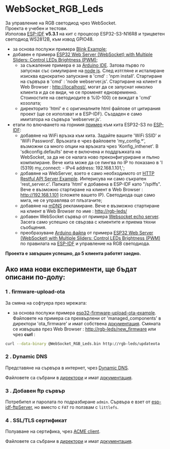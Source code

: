 # WebSocket_RGB_Leds

За управление на RGB светодиод чрез WebSocket.  
Проекта е учебен и тестови.  
Използва [ESP-IDF](https://docs.espressif.com/projects/esp-idf/en/latest/esp32/get-started/index.html) **v5.3.1** на кит с процесор ESP32-S3-N16R8 и трицветен светодиод WS2812B, към извод GPIO48.

- за основа послужи примера [Blink Example](https://github.com/espressif/esp-idf/tree/master/examples/get-started/blink);
- добавен е примера [ESP32 Web Server (WebSocket) with Multiple Sliders: Control LEDs Brightness (PWM)](https://randomnerdtutorials.com/esp32-web-server-websocket-sliders/);
  - за съжаление примера е за [Arduino IDE](https://www.arduino.cc/). Затова първо го запуснах със симулиране на [node js](https://nodejs.org/en/download). След изтгляне и исталиране изисква еднократно запускане в 'cmd' : 'npm install'. Стартиране на сървъра в 'cmd' : 'node webserver.js'. Стартиране на клиент в Web Browser : <http://localhost/>, могат да се запуснат няколко клиента и да се види, че се променят едновременно. Стоиностите на светодиодите в %(0-100) се виждат в 'cmd' козолата;
  - директорито 'html' е с оригиналните html файлове от цитирания проект (ще се използват и в ESP-IDF). Създаден е само имитатора на сървъра 'webserver.js'.
- етапи по влючването на горниия [пример](https://randomnerdtutorials.com/esp32-web-server-websocket-sliders/) към кита ESP32-S3 по [ESP-IDF](https://docs.espressif.com/projects/esp-idf/en/latest/esp32/get-started/index.html):
  - добавяне на WiFi връзка към кита. Задайте вашите 'WiFi SSID' и 'WiFi Password'. Връзката е чрез файловете 'my_config.*', възможни са много опции на връзката чрез 'Konfig_inthenet'. В 'sdkconfig.defaults' вече е включена и поддръжката на WebSocket, за да не се налага ново преконфигуриране и пълно компилиране. Вече кита може да се пингва по IP то показано в 'I (5319) my_connect: - IPv4 address: 192.168.1.101,';
  - добавяне на WebServer, взетo е само необходимото от [HTTP Restful API Server Example](https://github.com/espressif/esp-idf/tree/master/examples/protocols/http_server/restful_server). Интерисува ни само съкратен 'rest_server.c'. Папката 'html' е добавена в ESP-IDF като "/spiffs". Вече е възможно стартиране на клиент в Web Browser : <http://192.168.1.101> (сложете вашето IP). Светодиода още само мига, не се управлява от плъзгачите;
  - добавяне на [mDNS](https://components.espressif.com/components/espressif/mdns/versions/1.8.0) рекламиране.  Вече е възможно стартиране на клиент в Web Browser по име : <http://rgb-leds/>
  - добавен WebSocket сървър от примера [Websocket echo server](https://github.com/espressif/esp-idf/tree/master/examples/protocols/http_server/ws_echo_server). Засега само успешно се свързва с клиентите и приема тяхни съобщения.
  - преобразуване [Arduino файла](https://raw.githubusercontent.com/RuiSantosdotme/Random-Nerd-Tutorials/master/Projects/ESP32/ESP32_Multiple_Sliders_Web_Server/ESP32_Multiple_Sliders_Web_Server.ino) от примера [ESP32 Web Server (WebSocket) with Multiple Sliders: Control LEDs Brightness (PWM)](https://randomnerdtutorials.com/esp32-web-server-websocket-sliders/) по правилата на [ESP-IDF](https://docs.espressif.com/projects/esp-idf/en/latest/esp32/get-started/index.html) и управление на RGB светодиода.  

**Проекта е завършен успешно, до 5 клиента работят заедно.**  

## Ако има нови експерименти, ще бъдат описани по-долу:

### 1 . firmware-upload-ota

За смяна на софтуера през мрежата:

- за основа послужи примера [esp32-firmware-upload-ota-example](https://github.com/uqfus/esp32-wifi-provision-care/tree/main/examples/esp32-firmware-upload-ota-example). Файловете на примера са прехвърлени от 'managed_components' в директори 'ota_firmware' и имат собствена [документация](main/ota_firmware/README.md). Смяната се извършва през Web Browser : <http://rgb-leds/new_firmware> или чрез **curl** :

```bash
curl --data-binary @WebSocket_RGB_Leds.bin http://rgb-leds/updateota
```

### 2 . Dynamic DNS

Представяне на сървъра в интернет, чрез [Dynamic DNS](https://en.wikipedia.org/wiki/Dynamic_DNS).

Файловете са събрани в [директори](/main/ddns_acme/) и имат [документация](/main/ddns_acme/README.md#представяне-на-сървъра-в-интернет-чрез-dynamic).

### 3 . Добавен ftp сървър

Потребител и паролата по подразбиране `admin`. Сървъра е взет от [esp-idf-ftpServer](https://github.com/nopnop2002/esp-idf-ftpServer), но вместо с `FAT` го ползвам с `littlefs`.

### 4 . SSL/TLS сертификат

Полуаване на сертифика, чрез [ACME client](https://letsencrypt.org/docs/client-options/).

Файловете са събрани в [директори](/main/ddns_acme/) и имат [документация](/main/ddns_acme/README.md#получаване-на-ssltls-сертификат-от-lets-encrypt-чрез-acme-клиент).
